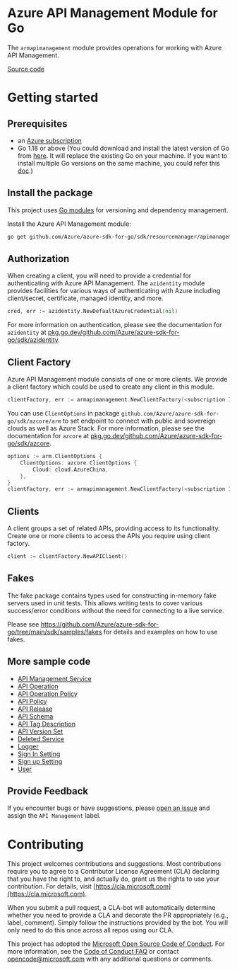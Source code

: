 # Azure API Management Module for Go

The `armapimanagement` module provides operations for working with Azure API Management.

[Source code](https://github.com/Azure/azure-sdk-for-go/tree/main/sdk/resourcemanager/apimanagement/armapimanagement)

# Getting started

## Prerequisites

- an [Azure subscription](https://azure.microsoft.com/free/)
- Go 1.18 or above (You could download and install the latest version of Go from [here](https://go.dev/doc/install). It will replace the existing Go on your machine. If you want to install multiple Go versions on the same machine, you could refer this [doc](https://go.dev/doc/manage-install).)

## Install the package

This project uses [Go modules](https://github.com/golang/go/wiki/Modules) for versioning and dependency management.

Install the Azure API Management module:

```sh
go get github.com/Azure/azure-sdk-for-go/sdk/resourcemanager/apimanagement/armapimanagement/v3
```

## Authorization

When creating a client, you will need to provide a credential for authenticating with Azure API Management. The `azidentity` module provides facilities for various ways of authenticating with Azure including client/secret, certificate, managed identity, and more.

```go
cred, err := azidentity.NewDefaultAzureCredential(nil)
```

For more information on authentication, please see the documentation for `azidentity` at [pkg.go.dev/github.com/Azure/azure-sdk-for-go/sdk/azidentity](https://pkg.go.dev/github.com/Azure/azure-sdk-for-go/sdk/azidentity).

## Client Factory

Azure API Management module consists of one or more clients. We provide a client factory which could be used to create any client in this module.

```go
clientFactory, err := armapimanagement.NewClientFactory(<subscription ID>, cred, nil)
```

You can use `ClientOptions` in package `github.com/Azure/azure-sdk-for-go/sdk/azcore/arm` to set endpoint to connect with public and sovereign clouds as well as Azure Stack. For more information, please see the documentation for `azcore` at [pkg.go.dev/github.com/Azure/azure-sdk-for-go/sdk/azcore](https://pkg.go.dev/github.com/Azure/azure-sdk-for-go/sdk/azcore).

```go
options := arm.ClientOptions {
    ClientOptions: azcore.ClientOptions {
        Cloud: cloud.AzureChina,
    },
}
clientFactory, err := armapimanagement.NewClientFactory(<subscription ID>, cred, &options)
```

## Clients

A client groups a set of related APIs, providing access to its functionality. Create one or more clients to access the APIs you require using client factory.

```go
client := clientFactory.NewAPIClient()
```

## Fakes

The fake package contains types used for constructing in-memory fake servers used in unit tests.
This allows writing tests to cover various success/error conditions without the need for connecting to a live service.

Please see https://github.com/Azure/azure-sdk-for-go/tree/main/sdk/samples/fakes for details and examples on how to use fakes.

## More sample code

- [API Management Service](https://aka.ms/azsdk/go/mgmt/samples?path=sdk/resourcemanager/apimanagement/apimanagement_service)
- [API Operation](https://aka.ms/azsdk/go/mgmt/samples?path=sdk/resourcemanager/apimanagement/apioperation)
- [API Operation Policy](https://aka.ms/azsdk/go/mgmt/samples?path=sdk/resourcemanager/apimanagement/apioperationpolicy)
- [API Policy](https://aka.ms/azsdk/go/mgmt/samples?path=sdk/resourcemanager/apimanagement/apipolicy)
- [API Release](https://aka.ms/azsdk/go/mgmt/samples?path=sdk/resourcemanager/apimanagement/apirelease)
- [API Schema](https://aka.ms/azsdk/go/mgmt/samples?path=sdk/resourcemanager/apimanagement/apischema)
- [API Tag Description](https://aka.ms/azsdk/go/mgmt/samples?path=sdk/resourcemanager/apimanagement/apitagdescription)
- [API Version Set](https://aka.ms/azsdk/go/mgmt/samples?path=sdk/resourcemanager/apimanagement/apiversionset)
- [Deleted Service](https://aka.ms/azsdk/go/mgmt/samples?path=sdk/resourcemanager/apimanagement/deleted_service)
- [Logger](https://aka.ms/azsdk/go/mgmt/samples?path=sdk/resourcemanager/apimanagement/logger)
- [Sign In Setting](https://aka.ms/azsdk/go/mgmt/samples?path=sdk/resourcemanager/apimanagement/signin_setting)
- [Sign up Setting](https://aka.ms/azsdk/go/mgmt/samples?path=sdk/resourcemanager/apimanagement/signup_setting)
- [User](https://aka.ms/azsdk/go/mgmt/samples?path=sdk/resourcemanager/apimanagement/user)

## Provide Feedback

If you encounter bugs or have suggestions, please
[open an issue](https://github.com/Azure/azure-sdk-for-go/issues) and assign the `API Management` label.

# Contributing

This project welcomes contributions and suggestions. Most contributions require
you to agree to a Contributor License Agreement (CLA) declaring that you have
the right to, and actually do, grant us the rights to use your contribution.
For details, visit [https://cla.microsoft.com](https://cla.microsoft.com).

When you submit a pull request, a CLA-bot will automatically determine whether
you need to provide a CLA and decorate the PR appropriately (e.g., label,
comment). Simply follow the instructions provided by the bot. You will only
need to do this once across all repos using our CLA.

This project has adopted the
[Microsoft Open Source Code of Conduct](https://opensource.microsoft.com/codeofconduct/).
For more information, see the
[Code of Conduct FAQ](https://opensource.microsoft.com/codeofconduct/faq/)
or contact [opencode@microsoft.com](mailto:opencode@microsoft.com) with any
additional questions or comments.
